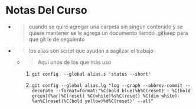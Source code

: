 # Notas  Del Curso

- > cuando se quire agregar una carpeta sin singun contenido y se quiere mantener se le agrega un documento llamdo  .gitkeep para que git le de seguiento 



- > los alias son script que ayudan a aagilzar el trabajo 
  - > Aqui unos de los que más uso

    1.  ` git config  --global alias.s 'status --short' `

    2. `git config --global alias.lg "log --graph --abbrev-commit --decorate --format=format:'%C(bold blue)%h%C(reset) - %C(bold green)(%ar)%C(reset) %C(white)%s%C(reset) %C(dim white)- %an%C(reset)%C(bold yellow)%d%C(reset)' --all" `

